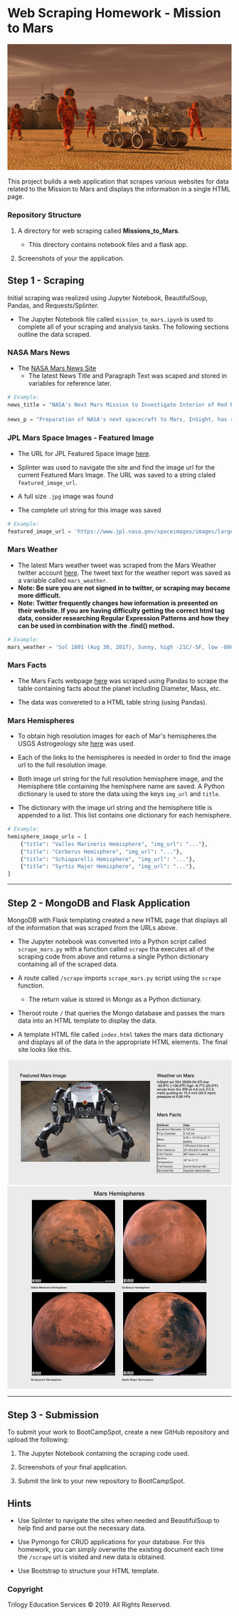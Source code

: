 # Web Scraping Homework - Mission to Mars

![mission_to_mars](Images/mission_to_mars.png)

This project builds a web application that scrapes various websites for data related to the Mission to Mars and displays the information in a single HTML page. 

### Repository Structure

1. A directory for  web scraping called **Missions_to_Mars**.
    * This directory contains notebook files and a flask app.

2. Screenshots of your the application.

## Step 1 - Scraping

Initial scraping was realized using Jupyter Notebook, BeautifulSoup, Pandas, and Requests/Splinter.

* The Jupyter Notebook file called `mission_to_mars.ipynb` is used to complete all of your scraping and analysis tasks. The following sections outline the data scraped.

### NASA Mars News

* The [NASA Mars News Site](https://mars.nasa.gov/news/) 
    * The latest News Title and Paragraph Text was scaped and stored in variables for reference later.

```python
# Example:
news_title = "NASA's Next Mars Mission to Investigate Interior of Red Planet"

news_p = "Preparation of NASA's next spacecraft to Mars, InSight, has ramped up this summer, on course for launch next May from Vandenberg Air Force Base in central California -- the first interplanetary launch in history from America's West Coast."
```

### JPL Mars Space Images - Featured Image

* The URL for JPL Featured Space Image [here](https://www.jpl.nasa.gov/spaceimages/?search=&category=Mars).

* Splinter was used to navigate the site and find the image url for the current Featured Mars Image.  The URL was saved to a string claled `featured_image_url`.

* A full size `.jpg` image was found

* The complete url string for this image was saved

```python
# Example:
featured_image_url = 'https://www.jpl.nasa.gov/spaceimages/images/largesize/PIA16225_hires.jpg'
```

### Mars Weather

* The latest Mars weather tweet was scraped from  the Mars Weather twitter account [here](https://twitter.com/marswxreport?lang=en).  The tweet text for the weather report was saved as a variable called `mars_weather`.
* **Note: Be sure you are not signed in to twitter, or scraping may become more difficult.**
* **Note: Twitter frequently changes how information is presented on their website. If you are having difficulty getting the correct html tag data, consider researching Regular Expression Patterns and how they can be used in combination with the .find() method.**


```python
# Example:
mars_weather = 'Sol 1801 (Aug 30, 2017), Sunny, high -21C/-5F, low -80C/-112F, pressure at 8.82 hPa, daylight 06:09-17:55'
```

### Mars Facts

* The Mars Facts webpage [here](https://space-facts.com/mars/) was scraped using Pandas to scrape the table containing facts about the planet including Diameter, Mass, etc.

* The data was convereted to a HTML table string (using Pandas).

### Mars Hemispheres

* To obtain high resolution images for each of Mar's hemispheres.the USGS Astrogeology site [here](https://astrogeology.usgs.gov/search/results?q=hemisphere+enhanced&k1=target&v1=Mars) was used. 

* Each of the links to the hemispheres is needed in order to find the image url to the full resolution image.

* Both image url string for the full resolution hemisphere image, and the Hemisphere title containing the hemisphere name are saved. A Python dictionary is used to store the data using the keys `img_url` and `title`.

* The dictionary with the image url string and the hemisphere title is appended to a list. This list contains one dictionary for each hemisphere.

```python
# Example:
hemisphere_image_urls = [
    {"title": "Valles Marineris Hemisphere", "img_url": "..."},
    {"title": "Cerberus Hemisphere", "img_url": "..."},
    {"title": "Schiaparelli Hemisphere", "img_url": "..."},
    {"title": "Syrtis Major Hemisphere", "img_url": "..."},
]
```

- - -

## Step 2 - MongoDB and Flask Application

MongoDB with Flask templating created a new HTML page that displays all of the information that was scraped from the URLs above.

* The Jupyter notebook was converted into a Python script called `scrape_mars.py` with a function called `scrape` tha executes all of the scraping code from above and returns a  single Python dictionary containing all of the scraped data.

* A route called `/scrape` imports `scrape_mars.py` script using the `scrape` function.

  * The return value is stored in Mongo as a Python dictionary.

* Theroot route `/` that queries the Mongo database and passes the mars data into an HTML template to display the data.

* A template HTML file called `index.html` takes the mars data dictionary and displays all of the data in the appropriate HTML elements. The final site looks like this. 

![final_app_part1.png](Images/final_app_part1.png)
![final_app_part2.png](Images/final_app_part2.png)

- - -

## Step 3 - Submission

To submit your work to BootCampSpot, create a new GitHub repository and upload the following:

1. The Jupyter Notebook containing the scraping code used.

2. Screenshots of your final application.

3. Submit the link to your new repository to BootCampSpot.

## Hints

* Use Splinter to navigate the sites when needed and BeautifulSoup to help find and parse out the necessary data.

* Use Pymongo for CRUD applications for your database. For this homework, you can simply overwrite the existing document each time the `/scrape` url is visited and new data is obtained.

* Use Bootstrap to structure your HTML template.

### Copyright

Trilogy Education Services © 2019. All Rights Reserved.
